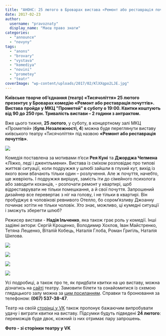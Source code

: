 ```yaml
---
title: "АНОНС: 25 лютого в Броварах вистава «Ремонт або реставрація почуттів»"
date: 2017-02-23
author: 
  username: "pravoznaty"
  display_name: "Маєш право знати"
categories: 
  - "announce"
  - "novyny"
tags: 
  - "anons"
  - "brovary"
  - "vystava"
  - "komediya"
  - "novini"
  - "prometey"
  - "teatr"
coverImage: "wp-content/uploads/2017/02/KlXXqpo2LJE.jpg"
---
```


**Київське творче об’єднання (театр) «Тисячоліття» 25 лютого презентує у Броварах комедію «Ремонт або реставрація почуттів». Вистава пройде у МКЦ "Прометей" в суботу о 19:00. Квитки коштують від 90 до 250 грн. Тривалість вистави – 2 години з антрактом.**

Вже цього тижня, **25 лютого**, у суботу, в концертному залі МКЦ «Прометей» (**булв.Незалежності, 4**) можна буде переглянути виставу київського театру «Тисячоліття» під назвою **«Ремонт або реставрація почуттів»**.

[![](https://mpz.brovary.org/wp-content/uploads/2017/02/HBHD9zq4iDg.jpg)](https://mpz.brovary.org/wp-content/uploads/2017/02/HBHD9zq4iDg.jpg)

Комедія поставлена за мотивами п’єси **Рея Куні** та **Джорджа Чепмена** «Ліжко, леді і джентльмени». Вистава із сміхом розповідає про типові життєві ситуації, коли подружжя у шлюбі зайшли в глухий кут, вихід із якого вони вбачають тільки один – розлучення. Але ж почуття, начебто, ще жевріють. І подружжя вирішує, замість іти до сімейного психолога або заводити коханців, - розпочати ремонт у квартирі, щоб відреставрувати не тільки помешкання, а й свої почуття. Запрошений дизайнер все перевертає з ніг на голову, і не тільки в квартирі. Він пробуджує в чоловікові ревнивого Отелло, бо сором’язливу Джоанну починає хотіти не тільки чоловік. Хто знає, можливо, ці кумедні ситуації і зможуть зберегти шлюб?

Режисер вистави - **Надія Ільченко**, яка також грає роль у комедії. Інші задіяні актори: Сергій Крощенко, Володимир Хохлов, Іван Майстренко, Тетяна Лещенко, Віталій Кобець, Наталія Глоба, Роман Григіль, Наталія Шилова.

![](https://mpz.brovary.org/wp-content/uploads/2017/02/FOM484yWVmg.jpg)

![](https://mpz.brovary.org/wp-content/uploads/2017/02/KlXXqpo2LJE.jpg)

![](https://mpz.brovary.org/wp-content/uploads/2017/02/SWLg4Y69WS4.jpg)

![](https://mpz.brovary.org/wp-content/uploads/2017/02/a09kw8Rc25s.jpg)

Усі подробиці, а також про те, як придбати квитки на цю виставу, можна дізнатись на [сайті](http://1000letie.com.ua/index.php/teatr/repertuar/269-remont-ili-restavratsiya-chuvstv) театру. Замовити білети та ознайомитися із схемою глядацького залу можна за [цим посиланням](https://arm.frontmanager.com.ua/PublicAPI/WidgetStep1.aspx?__uid=XPPPzsgRpyncPpfZp2mQSw&event=1122438396). Справки та бронювання за телефоном: **(067) 537-38-47**.

Театр на своїй [сторінці у VK](https://vk.com/teatr_1000letie?w=wall-94897642_678) також пропонує бажаючим випробувати удачу і виграти квитки на виставу. Підсумки будуть підведені **24 лютого**: переможців буде двоє, кожний із них отримає пару запрошень.

**Фото - зі сторінки театру у VK**
